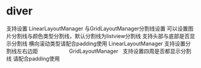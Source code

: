 # diver
支持设置 LinearLayoutManager 与GridLayoutManager分割线设置
可以设置图片分割线与颜色类型分割线，默认分割线为listview分割线
支持头部与底部是否显示分割线 横向滚动类型请配合padding使用
LinearLayoutManager 支持设置分割线左右边距
                    
GridLayoutManager   支持设置四周是否都显示分割线 请配合padding使用                
